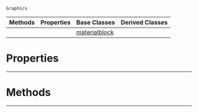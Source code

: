 `Graphics`

|Methods|Properties|Base Classes|Derived Classes|
|---|---|---|---|
| | |[materialblock](https://github.com/ArendDanielek/ZeroDocsTest/blob/master/code_reference/class_reference/materialblock.markdown)| |


 #  Properties


---  
 #  Methods


---  
 
  
  
  
  
  
  
  

 